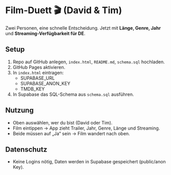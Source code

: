 # Film-Duett 🎬 (David & Tim)

Zwei Personen, eine schnelle Entscheidung. Jetzt mit **Länge, Genre, Jahr** und **Streaming-Verfügbarkeit für DE**.

## Setup
1. Repo auf GitHub anlegen, `index.html`, `README.md`, `schema.sql` hochladen.
2. GitHub Pages aktivieren.
3. In `index.html` eintragen:
   - SUPABASE_URL
   - SUPABASE_ANON_KEY
   - TMDB_KEY
4. In Supabase das SQL-Schema aus `schema.sql` ausführen.

## Nutzung
- Oben auswählen, wer du bist (David oder Tim).
- Film eintippen → App zieht Trailer, Jahr, Genre, Länge und Streaming.
- Beide müssen auf „Ja“ sein → Film wandert nach oben.

## Datenschutz
- Keine Logins nötig, Daten werden in Supabase gespeichert (public/anon Key).
